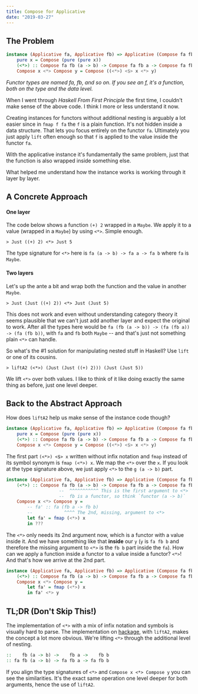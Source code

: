 ```yaml
---
title: Compose for Applicative
date: "2019-03-27"
---
```


## The Problem

```haskell
instance (Applicative fa, Applicative fb) => Applicative (Compose fa fb) where
    pure x = Compose (pure (pure x))
    (<*>) :: Compose fa fb (a -> b) -> Compose fa fb a -> Compose fa fb b
    Compose x <*> Compose y = Compose ((<*>) <$> x <*> y)
```
_Functor types are named fa, fb, and so on. If you see an f, it's a function, both on the type and the data level._

When I went through _Haskell From First Principle_ the first time, I couldn't make sense of the above code. I think I more or less understand it now.

Creating instances for functors without additional nesting is arguably a lot easier since in `fmap f fa` the `f` is a plain function. It's not hidden inside a data structure. That lets you focus entirely on the functor `fa`. Ultimately you just apply `lift` often enough so that `f` is applied to the value inside the functor `fa`.

With the applicative instance it's fundamentally the same problem, just that the function is also wrapped inside something else.

What helped me understand how the instance works is working through it layer by layer.

## A Concrete Approach

#### One layer

The code below shows a function `(+) 2` wrapped in a `Maybe`. We apply it to a value (wrapped in a `Maybe`) by using `<*>`. Simple enough.

`> Just ((+) 2) <*> Just 5`

The type signature for `<*>` here is `fa (a -> b) -> fa a -> fa b` where `fa` is `Maybe`.

#### Two layers

Let's up the ante a bit and wrap both the function and the value in another `Maybe`.

`> Just (Just ((+) 2)) <*> Just (Just 5)`

This does not work and even without understanding category theory it seems plausible that we can't just add another layer and expect the original to work. After all the types here would be `fa (fb (a -> b)) -> (fa (fb a)) -> (fa (fb b))`, with `fa` and `fb` both `Maybe` -- and that's just not something plain `<*>` can handle.

So what's the #1 solution for manipulating nested stuff in Haskell? Use `lift` or one of its cousins.

`> liftA2 (<*>) (Just (Just ((+) 2))) (Just (Just 5))`

We lift `<*>` over both values. I like to think of it like doing exactly the same thing as before, just one level deeper.

## Back to the Abstract Approach

How does `liftA2` help us make sense of the instance code though? 

```haskell
instance (Applicative fa, Applicative fb) => Applicative (Compose fa fb) where
    pure x = Compose (pure (pure x))
    (<*>) :: Compose fa fb (a -> b) -> Compose fa fb a -> Compose fa fb b
    Compose x <*> Compose y = Compose ((<*>) <$> x <*> y)
```

The first part `(<*>) <$> x` written without infix notation and `fmap` instead of its symbol synonym is `fmap (<*>) x`. We map the `<*>` over the `x`. If you look at the type signature above, we just apply `<*>` to the `g (a -> b)` part. 

```haskell
instance (Applicative fa, Applicative fb) => Applicative (Compose fa fb) where
    (<*>) :: Compose fa fb (a -> b) -> Compose fa fb a -> Compose fa fb b
                    --  ^^^^^^^^^^^ This is the first argument to <*>
                    --  fb is a functor, so think `functor (a -> b)`
    Compose x <*> Compose y = 
        -- fa' :: fa (fb a -> fb b)
        --            ^^^^ The 2nd, missing, argument to <*>
        let fa' = fmap (<*>) x
        in ???
```

The `<*>` only needs its 2nd argument now, which is a functor with a value inside it. And we have something like that **inside** our `y` (`y` is `fa fb b` and therefore the missing argument to `<*>` is the `fb b` part inside the `fa`). How can we apply a function inside a functor to a value inside a functor? `<*>`! And that's how we arrive at the 2nd part.

```haskell
instance (Applicative fa, Applicative fb) => Applicative (Compose fa fb) where
    (<*>) :: Compose fa fb (a -> b) -> Compose fa fb a -> Compose fa fb b
    Compose x <*> Compose y = 
        let fa' = fmap (<*>) x
        in fa' <*> y
```

## TL;DR (Don't Skip This!)

The implementation of `<*>` with a mix of infix notation and symbols is visually hard to parse. The implementation on [hackage](http://hackage.haskell.org/package/base-4.12.0.0/docs/src/Data.Functor.Compose.html#line-112), with `liftA2`, makes the concept a lot more obvious. We're lifting `<*>` through the additional level of nesting.

```haskell
::    fb (a -> b) ->    fb a ->    fb b
:: fa fb (a -> b) -> fa fb a -> fa fb b
```

If you align the type signatures of `<*>` and `Compose x <*> Compose y` you can see the similarities. It's the exact same operation one level deeper for both arguments, hence the use of `liftA2`.
